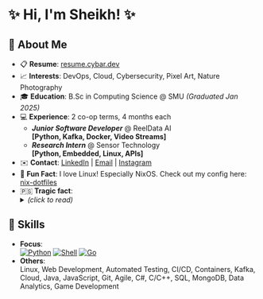 # ✨ Hi, I'm Sheikh! ✨

## 👤 About Me

- 📋 **Resume**: [resume.cybar.dev][resume]
- 📈 **Interests**: DevOps, Cloud, Cybersecurity, Pixel Art, Nature Photography
- 🎓 **Education**: B.Sc in Computing Science @ SMU _(Graduated Jan 2025)_
- 💻 **Experience**: 2 co-op terms, 4 months each
	- _**Junior Software Developer**_ @ ReelData AI  
      **[Python, Kafka, Docker, Video Streams]**
    - _**Research Intern**_ @ Sensor Technology  
      **[Python, Embedded, Linux, APIs]**
- ✉️ **Contact**: [LinkedIn][linkedin] | [Email][email] | [Instagram][instagram]
- 🎉 **Fun Fact**: I love Linux! Especially NixOS. Check out my config here: [nix-dotfiles][nix_config]
- 🇵🇸 <b>Tragic fact</b>: <details><summary><i>(click to read)</i></summary><br />Hundreds of thousands of innocent unarmed people, including thousands of children are being killed by the IOF in Palestine. Millions of people are displaced from their homes that have been destroyed by the IOF so they have no home to return to. Many more in the West bank are losing their homes to settler colonialism. Palestinians in both wings, as well as those in the occupied territories live under an oppressive, inhumane, apartheid rule. Genocide and ethnic cleansing is being done to the Palestinians right now as you're reading this. And this has been going on for 75+ years.</details>

## 🎯 Skills

- **Focus**:  
  [![Python][img_python]][python] [![Shell][img_shell]][zsh] [![Go][img_go]][go]
- **Others**:  
  Linux, Web Development, Automated Testing, CI/CD, Containers, Kafka, Cloud, Java, JavaScript, Git, Agile, C#, C/C++, SQL, MongoDB, Data Analytics, Game Development

<!-- Links -->

[resume]: https://resume.cybar.dev "Resume - Sheikh Saad Abdullah"
[email]: mailto:sheikh@cybar.dev "sheikh@cybar.dev"
[linkedin]: https://linkedin.com/in/cybardev "Sheikh's LinkedIn"
[instagram]: https://www.instagram.com/cybardev "Instagram profile @cybardev"
[nix_config]: https://github.com/cybardev/nix-dotfiles "cybardev/nix-dotfiles"
[python]: https://www.python.org "Python"
[go]: https://go.dev/learn "Go"
[zsh]: https://www.zsh.org "Zsh"

<!-- Badges -->

[img_python]: https://img.shields.io/badge/-Python-306998?style=for-the-badge
[img_go]: https://img.shields.io/badge/-Go-00ADD8?style=for-the-badge
[img_shell]: https://img.shields.io/badge/-Shell-seagreen?style=for-the-badge
